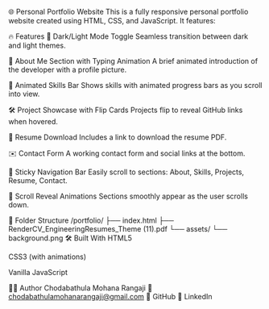 🌐 Personal Portfolio Website
This is a fully responsive personal portfolio website created using HTML, CSS, and JavaScript. It features:

🔥 Features
🌙 Dark/Light Mode Toggle
Seamless transition between dark and light themes.

📄 About Me Section with Typing Animation
A brief animated introduction of the developer with a profile picture.

🚀 Animated Skills Bar
Shows skills with animated progress bars as you scroll into view.

🛠️ Project Showcase with Flip Cards
Projects flip to reveal GitHub links when hovered.

📑 Resume Download
Includes a link to download the resume PDF.

✉️ Contact Form
A working contact form and social links at the bottom.

📌 Sticky Navigation Bar
Easily scroll to sections: About, Skills, Projects, Resume, Contact.

🎯 Scroll Reveal Animations
Sections smoothly appear as the user scrolls down.

📂 Folder Structure
/portfolio/
├── index.html
├── RenderCV_EngineeringResumes_Theme (11).pdf
└── assets/
    └── background.png
🛠️ Built With
HTML5

CSS3 (with animations)

Vanilla JavaScript

👨‍💻 Author
Chodabathula Mohana Rangaji
📧 chodabathulamohanarangaji@gmail.com
🔗 GitHub
🔗 LinkedIn
